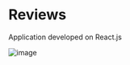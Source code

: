 # Reviews

Application developed on React.js

![image](https://user-images.githubusercontent.com/107784718/182288457-a3280da8-d6b1-43dd-9469-eb582286053b.png)
